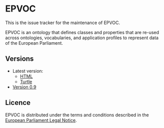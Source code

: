 # EPVOC

This is the issue tracker for the maintenance of EPVOC.

EPVOC is an ontology that defines classes and properties that are re-used across ontologies, vocabularies, and application profiles to represent data of the European Parliament.

## Versions
- Latest version:
  - [HTML](./index.html)
  - [Turtle](./epvoc.ttl)
- [Version 0.9](./0.9/)

## Licence

EPVOC is distributed under the terms and conditions described in the [European Parliament Legal Notice](https://www.europarl.europa.eu/legal-notice/).
